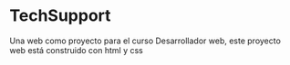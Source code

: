 # TechSupport
Una web como proyecto para el curso Desarrollador web, este proyecto web está construido con html y css
